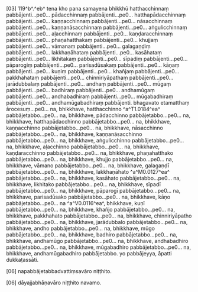 [03] 119^b^.^eb^ tena kho pana samayena bhikkhū hatthacchinnaṃ pabbājenti...pe0... pādacchinnaṃ  pabbājenti...pe0... hatthapādacchinnaṃ pabbājenti...pe0... kaṇṇacchinnaṃ pabbājenti...pe0...  nāsacchinnaṃ pabbājenti...pe0... kaṇṇanāsacchinnaṃ pabbājenti...pe0... aṅgulicchinnaṃ  pabbājenti...pe0... aḷacchinnaṃ pabbājenti...pe0... kaṇḍaracchinnaṃ pabbājenti...pe0...  phaṇahatthakaṃ pabbājenti...pe0... khujjaṃ pabbājenti...pe0... vāmanaṃ pabbājenti...pe0...  galagaṇḍiṃ pabbājenti...pe0... lakkhaṇāhataṃ pabbājenti...pe0... kasāhataṃ pabbājenti...pe0...  likhitakaṃ pabbājenti...pe0... sīpadiṃ pabbājenti...pe0... pāparogiṃ pabbājenti...pe0...  parisadūsakaṃ pabbājenti...pe0... kāṇaṃ pabbājenti...pe0... kuṇiṃ pabbājenti...pe0...  khañjaṃ pabbājenti...pe0... pakkhahataṃ pabbājenti...pe0... chinniriyāpathaṃ pabbājenti...pe0...  jarādubbalaṃ pabbājenti...pe0... andhaṃ pabbājenti...pe0... mūgaṃ pabbājenti...pe0...  badhiraṃ pabbājenti...pe0... andhamūgaṃ pabbājenti...pe0... andhabadhiraṃ pabbājenti...pe0...  mūgabadhiraṃ pabbājenti...pe0... andhamūgabadhiraṃ pabbājenti. bhagavato etamatthaṃ  ārocesuṃ...pe0... na, bhikkhave, hatthacchinno ^a^T1.0184^ea^ pabbājetabbo...pe0... na, bhikkhave,  pādacchinno pabbājetabbo...pe0... na, bhikkhave, hatthapādacchinno pabbājetabbo...pe0...  na, bhikkhave, kaṇṇacchinno pabbājetabbo...pe0... na, bhikkhave, nāsacchinno pabbājetabbo...pe0...  na, bhikkhave, kaṇṇanāsacchinno pabbājetabbo...pe0... na, bhikkhave, aṅgulicchinno  pabbājetabbo...pe0... na, bhikkhave, aḷacchinno pabbājetabbo...pe0... na, bhikkhave,  kaṇḍaracchinno pabbājetabbo...pe0... na, bhikkhave, phaṇahatthako pabbājetabbo...pe0...  na, bhikkhave, khujjo pabbājetabbo...pe0... na, bhikkhave, vāmano pabbājetabbo...pe0...  na, bhikkhave, galagaṇḍī pabbājetabbo...pe0... na, bhikkhave, lakkhaṇāhato ^a^M0.0127^ea^  pabbājetabbo...pe0... na, bhikkhave, kasāhato pabbājetabbo...pe0... na, bhikkhave,  likhitako pabbājetabbo...pe0... na, bhikkhave, sīpadī pabbājetabbo...pe0...  na, bhikkhave, pāparogī pabbājetabbo...pe0... na, bhikkhave, parisadūsako pabbājetabbo...pe0...  na, bhikkhave, kāṇo pabbājetabbo...pe0... na ^a^V0.0116^ea^, bhikkhave, kuṇī pabbājetabbo...pe0...  na, bhikkhave, khañjo pabbājetabbo...pe0... na, bhikkhave, pakkhahato pabbājetabbo...pe0...  na, bhikkhave, chinniriyāpatho pabbājetabbo...pe0... na, bhikkhave, jarādubbalo pabbājetabbo...pe0...  na, bhikkhave, andho pabbājetabbo...pe0... na, bhikkhave, mūgo pabbājetabbo...pe0...  na, bhikkhave, badhiro pabbājetabbo...pe0... na, bhikkhave, andhamūgo pabbājetabbo...pe0...  na, bhikkhave, andhabadhiro pabbājetabbo...pe0... na, bhikkhave, mūgabadhiro pabbājetabbo...pe0...  na, bhikkhave, andhamūgabadhiro pabbājetabbo. yo pabbājeyya, āpatti dukkaṭassāti.

[06] napabbājetabbadvattiṃsavāro niṭṭhito.

[06] dāyajjabhāṇavāro niṭṭhito navamo.